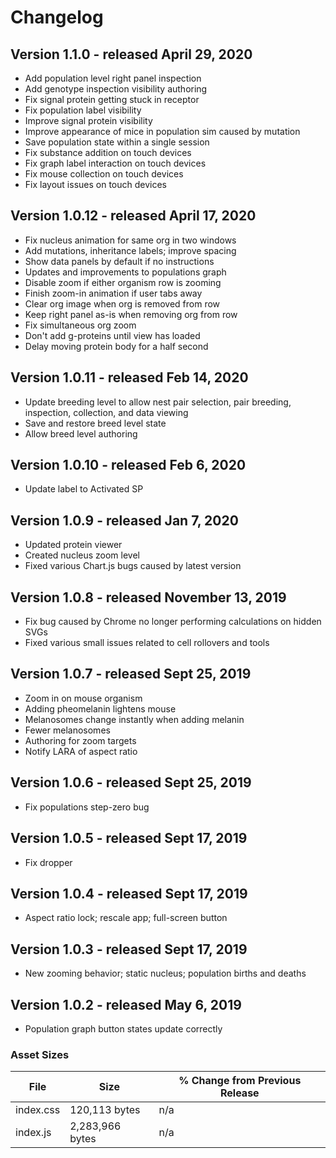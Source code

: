 # Changelog
## Version 1.1.0 - released April 29, 2020

- Add population level right panel inspection
- Add genotype inspection visibility authoring
- Fix signal protein getting stuck in receptor
- Fix population label visibility
- Improve signal protein visibility
- Improve appearance of mice in population sim caused by mutation
- Save population state within a single session
- Fix substance addition on touch devices
- Fix graph label interaction on touch devices
- Fix mouse collection on touch devices
- Fix layout issues on touch devices

## Version 1.0.12 - released April 17, 2020

- Fix nucleus animation for same org in two windows
- Add mutations, inheritance labels; improve spacing
- Show data panels by default if no instructions
- Updates and improvements to populations graph
- Disable zoom if either organism row is zooming
- Finish zoom-in animation if user tabs away
- Clear org image when org is removed from row
- Keep right panel as-is when removing org from row
- Fix simultaneous org zoom
- Don't add g-proteins until view has loaded
- Delay moving protein body for a half second

## Version 1.0.11 - released Feb 14, 2020

- Update breeding level to allow nest pair selection, pair breeding, inspection, collection, and data viewing
- Save and restore breed level state
- Allow breed level authoring

## Version 1.0.10 - released Feb 6, 2020

- Update label to Activated SP

## Version 1.0.9 - released Jan 7, 2020

- Updated protein viewer
- Created nucleus zoom level
- Fixed various Chart.js bugs caused by latest version

## Version 1.0.8 - released November 13, 2019

- Fix bug caused by Chrome no longer performing calculations on hidden SVGs
- Fixed various small issues related to cell rollovers and tools

## Version 1.0.7 - released Sept 25, 2019

- Zoom in on mouse organism
- Adding pheomelanin lightens mouse
- Melanosomes change instantly when adding melanin
- Fewer melanosomes
- Authoring for zoom targets
- Notify LARA of aspect ratio


## Version 1.0.6 - released Sept 25, 2019

- Fix populations step-zero bug

## Version 1.0.5 - released Sept 17, 2019

- Fix dropper

## Version 1.0.4 - released Sept 17, 2019

- Aspect ratio lock; rescale app; full-screen button

## Version 1.0.3 - released Sept 17, 2019

- New zooming behavior; static nucleus; population births and deaths

## Version 1.0.2 - released May 6, 2019

- Population graph button states update correctly

### Asset Sizes

| File | Size | % Change from Previous Release |
|---|---|---|
| index.css | 120,113 bytes | n/a |
| index.js | 2,283,966 bytes | n/a |